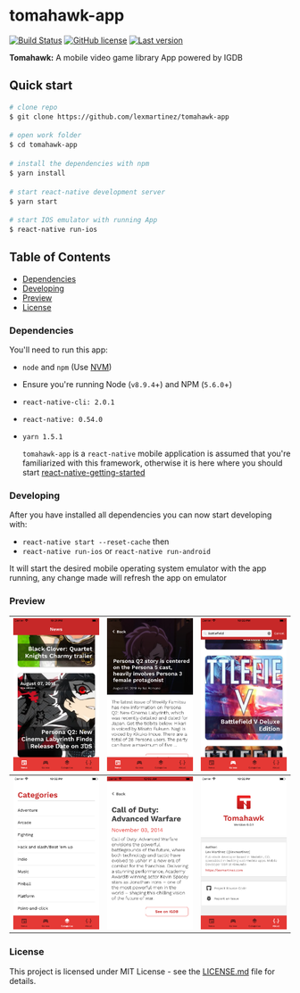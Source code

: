 # tomahawk-app

[![Build Status](https://img.shields.io/travis/lexmartinez/tomahawk-app/master.svg?style=for-the-badge)](https://travis-ci.org/lexmartinez/tomahawk-app)
[![GitHub license](https://img.shields.io/github/license/lexmartinez/tomahawk-app.svg?style=for-the-badge)](https://github.com/lexmartinez/tomahawk-app/blob/master/LICENSE.md)
[![Last version](https://img.shields.io/badge/version-v0.0.1-blue.svg?style=for-the-badge)](https://github.com/lexmartinez/tomahawk-app/blob/master/CHANGELOG.md)

**Tomahawk:** A mobile video game library App powered by IGDB

## Quick start

```bash
# clone repo
$ git clone https://github.com/lexmartinez/tomahawk-app

# open work folder
$ cd tomahawk-app

# install the dependencies with npm
$ yarn install

# start react-native development server
$ yarn start

# start IOS emulator with running App
$ react-native run-ios
```

## Table of Contents

* [Dependencies](#dependencies)
* [Developing](#developing)
* [Preview](#preview)
* [License](#license)

### Dependencies

You'll need to run this app:

* `node` and `npm` (Use [NVM](https://github.com/creationix/nvm))
* Ensure you're running Node (`v8.9.4`+) and NPM (`5.6.0`+)
* `react-native-cli: 2.0.1`
* `react-native: 0.54.0`
* `yarn 1.5.1`

  `tomahawk-app` is a `react-native` mobile application is assumed that you're familiarized with this framework, otherwise it is here where you should start [react-native-getting-started](https://facebook.github.io/react-native/docs/getting-started.html#content)

### Developing
  
After you have installed all dependencies you can now start developing with:

* `react-native start --reset-cache` then
* `react-native run-ios` or `react-native run-android`

 It will start the desired mobile operating system emulator with the app running, any change made will refresh the app on emulator

### Preview

| <img src="https://raw.githubusercontent.com/lexmartinez/tomahawk-app/master/screenshots/screenshot1.png" width="300"> | <img src="https://raw.githubusercontent.com/lexmartinez/tomahawk-app/master/screenshots/screenshot5.png" width="300"> | <img src="https://raw.githubusercontent.com/lexmartinez/tomahawk-app/master/screenshots/screenshot2.png" width="300"> |
| ------------- | ------------- |------------- |
| <img src="https://raw.githubusercontent.com/lexmartinez/tomahawk-app/master/screenshots/screenshot3.png" width="300"> | <img src="https://raw.githubusercontent.com/lexmartinez/tomahawk-app/master/screenshots/screenshot6.png" width="300"> | <img src="https://raw.githubusercontent.com/lexmartinez/tomahawk-app/master/screenshots/screenshot4.png" width="300"> |

### License

This project is licensed under MIT License - see the [LICENSE.md](https://github.com/lexmartinez/tomahawk-app/blob/master/LICENSE.md) file for details.